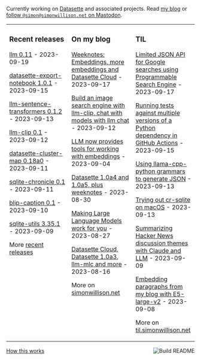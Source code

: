 Currently working on [Datasette](https://datasette.io/) and associated projects. Read [my blog](https://simonwillison.net/) or <a href="https://fedi.simonwillison.net/@simon">follow `@simon@simonwillison.net` on Mastodon</a>.

<table><tr><td valign="top" width="33%">

### Recent releases
<!-- recent_releases starts -->
[llm 0.11](https://github.com/simonw/llm/releases/tag/0.11) - 2023-09-19

[datasette-export-notebook 1.0.1](https://github.com/simonw/datasette-export-notebook/releases/tag/1.0.1) - 2023-09-15

[llm-sentence-transformers 0.1.2](https://github.com/simonw/llm-sentence-transformers/releases/tag/0.1.2) - 2023-09-13

[llm-clip 0.1](https://github.com/simonw/llm-clip/releases/tag/0.1) - 2023-09-12

[datasette-cluster-map 0.18a0](https://github.com/simonw/datasette-cluster-map/releases/tag/0.18a0) - 2023-09-11

[sqlite-chronicle 0.1](https://github.com/simonw/sqlite-chronicle/releases/tag/0.1) - 2023-09-11

[blip-caption 0.1](https://github.com/simonw/blip-caption/releases/tag/0.1) - 2023-09-10

[sqlite-utils 3.35.1](https://github.com/simonw/sqlite-utils/releases/tag/3.35.1) - 2023-09-09
<!-- recent_releases ends -->
More [recent releases](https://github.com/simonw/simonw/blob/main/releases.md)
</td><td valign="top" width="34%">

### On my blog
<!-- blog starts -->
[Weeknotes: Embeddings, more embeddings and Datasette Cloud](http://simonwillison.net/2023/Sep/17/weeknotes-embeddings/) - 2023-09-17

[Build an image search engine with llm-clip, chat with models with llm chat](http://simonwillison.net/2023/Sep/12/llm-clip-and-chat/) - 2023-09-12

[LLM now provides tools for working with embeddings](http://simonwillison.net/2023/Sep/4/llm-embeddings/) - 2023-09-04

[Datasette 1.0a4 and 1.0a5, plus weeknotes](http://simonwillison.net/2023/Aug/30/datasette-plus-weeknotes/) - 2023-08-30

[Making Large Language Models work for you](http://simonwillison.net/2023/Aug/27/wordcamp-llms/) - 2023-08-27

[Datasette Cloud, Datasette 1.0a3, llm-mlc and more](http://simonwillison.net/2023/Aug/16/datasette-cloud-weeknotes/) - 2023-08-16
<!-- blog ends -->
More on [simonwillison.net](https://simonwillison.net/)
</td><td valign="top" width="33%">

### TIL
<!-- tils starts -->
[Limited JSON API for Google searches using Programmable Search Engine](https://til.simonwillison.net/google/json-api-programmable-search-engine) - 2023-09-17

[Running tests against multiple versions of a Python dependency in GitHub Actions](https://til.simonwillison.net/github-actions/running-tests-against-multiple-verisons-of-dependencies) - 2023-09-15

[Using llama-cpp-python grammars to generate JSON](https://til.simonwillison.net/llms/llama-cpp-python-grammars) - 2023-09-13

[Trying out cr-sqlite on macOS](https://til.simonwillison.net/sqlite/cr-sqlite-macos) - 2023-09-13

[Summarizing Hacker News discussion themes with Claude and LLM](https://til.simonwillison.net/llms/claude-hacker-news-themes) - 2023-09-09

[Embedding paragraphs from my blog with E5-large-v2](https://til.simonwillison.net/llms/embed-paragraphs) - 2023-09-08
<!-- tils ends -->
More on [til.simonwillison.net](https://til.simonwillison.net/)
</td></tr></table>

<a href="https://github.com/simonw/simonw/actions"><img src="https://github.com/simonw/simonw/workflows/Build%20README/badge.svg" align="right" alt="Build README"></a> <a href="https://simonwillison.net/2020/Jul/10/self-updating-profile-readme/">How this works</a>
